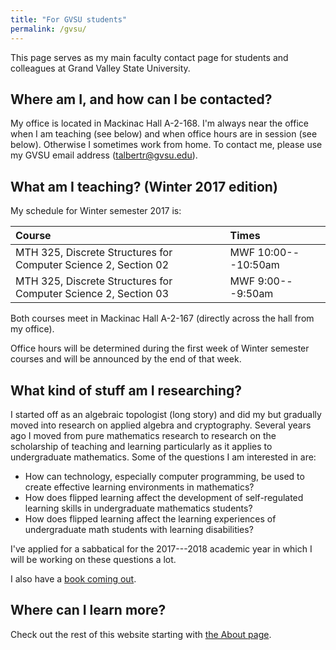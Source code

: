 ```yaml
---
title: "For GVSU students"
permalink: /gvsu/
---
```


This page serves as my main faculty contact page for students and colleagues at Grand Valley State University. 

## Where am I, and how can I be contacted? 

My office is located in Mackinac Hall A-2-168. I'm always near the office when I am teaching (see below) and when office hours are in session (see below). Otherwise I sometimes work from home. To contact me, please use my GVSU email address (talbertr@gvsu.edu). 

## What am I teaching? (Winter 2017 edition)

My schedule for Winter semester 2017 is: 

| Course | Times | 
| :----  | :---  | 
| MTH 325, Discrete Structures for Computer Science 2, Section 02 | MWF 10:00---10:50am | 
| MTH 325, Discrete Structures for Computer Science 2, Section 03 | MWF 9:00---9:50am | 

Both courses meet in Mackinac Hall A-2-167 (directly across the hall from my office). 

Office hours will be determined during the first week of Winter semester courses and will be announced by the end of that week. 

## What kind of stuff am I researching? 

I started off as an algebraic topologist (long story) and did my but gradually moved into research on applied algebra and cryptography. Several years ago I moved from pure mathematics research to research on the scholarship of teaching and learning particularly as it applies to undergraduate mathematics. Some of the questions I am interested in are: 

+ How can technology, especially computer programming, be used to create effective learning environments in mathematics? 
+ How does flipped learning affect the development of self-regulated learning skills in undergraduate mathematics students? 
+ How does flipped learning affect the learning experiences of undergraduate math students with learning disabilities? 

I've applied for a sabbatical for the 2017---2018 academic year in which I will be working on these questions a lot. 

I also have a [book coming out](http://rtalbert.org/book). 

## Where can I learn more? 

Check out the rest of this website starting with [the About page](http://rtalbert.org/about). 


